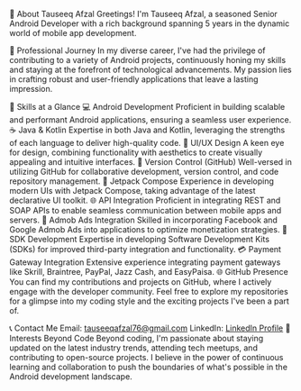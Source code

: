 👋 About Tauseeq Afzal
Greetings! I'm Tauseeq Afzal, a seasoned Senior Android Developer with a rich background spanning 5 years in the dynamic world of mobile app development.

🚀 Professional Journey
In my diverse career, I've had the privilege of contributing to a variety of Android projects, continuously honing my skills and staying at the forefront of technological advancements. My passion lies in crafting robust and user-friendly applications that leave a lasting impression.

🔧 Skills at a Glance
💻 Android Development	Proficient in building scalable and performant Android applications, ensuring a seamless user experience.
☕ Java & Kotlin	Expertise in both Java and Kotlin, leveraging the strengths of each language to deliver high-quality code.
🎨 UI/UX Design	A keen eye for design, combining functionality with aesthetics to create visually appealing and intuitive interfaces.
📂 Version Control (GitHub)	Well-versed in utilizing GitHub for collaborative development, version control, and code repository management.
🚀 Jetpack Compose	Experience in developing modern UIs with Jetpack Compose, taking advantage of the latest declarative UI toolkit.
🌐 API Integration	Proficient in integrating REST and SOAP APIs to enable seamless communication between mobile apps and servers.
📱 Admob Ads Integration	Skilled in incorporating Facebook and Google Admob Ads into applications to optimize monetization strategies.
💼 SDK Development	Expertise in developing Software Development Kits (SDKs) for improved third-party integration and functionality.
💳 Payment Gateway Integration	Extensive experience integrating payment gateways like Skrill, Braintree, PayPal, Jazz Cash, and EasyPaisa.
🌐 GitHub Presence
You can find my contributions and projects on GitHub, where I actively engage with the developer community. Feel free to explore my repositories for a glimpse into my coding style and the exciting projects I've been a part of.

📞 Contact Me
Email: tauseeqafzal76@gmail.com
LinkedIn: [LinkedIn Profile](https://www.linkedin.com/in/tauseeq-afzal/)
🚀 Interests Beyond Code
Beyond coding, I'm passionate about staying updated on the latest industry trends, attending tech meetups, and contributing to open-source projects. I believe in the power of continuous learning and collaboration to push the boundaries of what's possible in the Android development landscape.
